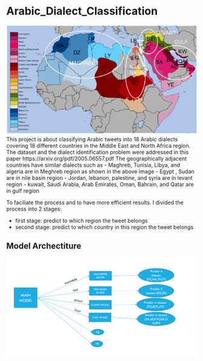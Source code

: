 # Arabic_Dialect_Classification
<img src="/map.png" alt="My cool logo"/>
This project is about classifying Arabic tweets into 18 Arabic dialects covering 18 different countries in the Middle East and North Africa region.
The dataset and the dialect identification problem were addressed in this paper https://arxiv.org/pdf/2005.06557.pdf
The geographically adjacent countries have similar dialects such as 
- Maghreb, Tunisia, Libya, and algeria are in Meghreb region as shown in the above image 
- Egypt , Sudan are in nile basin region
- Jordan, lebanon, palestine, and syria are in levant region
- kuwait, Saudi Arabia, Arab Emirates, Oman, Bahrain, and Qatar are in gulf region
    
To faciliate the process and to have more efficient results. I divided the process into 2 stages:
- first stage: predict to which region the tweet belongs 
- second stage: predict to which country in this region the tweet belongs

## Model Archectiture
<img src="/model_arc.png" alt="My cool logo"/>


